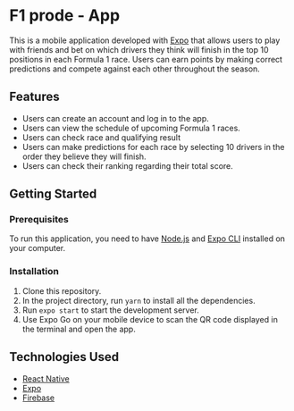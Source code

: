 # F1 prode - App

This is a mobile application developed with [Expo](https://expo.io/) that allows users to play with friends and bet on which drivers they think will finish in the top 10 positions in each Formula 1 race. Users can earn points by making correct predictions and compete against each other throughout the season.

## Features

- Users can create an account and log in to the app.
- Users can view the schedule of upcoming Formula 1 races.
- Users can check race and qualifying result
- Users can make predictions for each race by selecting 10 drivers in the order they believe they will finish.
- Users can check their ranking regarding their total score.

## Getting Started

### Prerequisites

To run this application, you need to have [Node.js](https://nodejs.org/) and [Expo CLI](https://docs.expo.io/workflow/expo-cli/) installed on your computer.

### Installation

1. Clone this repository.
2. In the project directory, run `yarn` to install all the dependencies.
3. Run `expo start` to start the development server.
4. Use Expo Go on your mobile device to scan the QR code displayed in the terminal and open the app.

## Technologies Used

- [React Native](https://reactnative.dev/)
- [Expo](https://expo.io/)
- [Firebase](https://firebase.google.com/)
